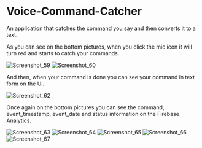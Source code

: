 # Voice-Command-Catcher
An application that catches the command you say and then converts it to a text.

As you can see on the bottom pictures, when you click the mic icon it will turn red and starts to catch your commands.

![Screenshot_59](https://user-images.githubusercontent.com/77858947/196787298-3c8c383f-6d23-4fe3-a72a-e223a26093f8.png) ![Screenshot_60](https://user-images.githubusercontent.com/77858947/196787338-8e5d11e4-cb85-4efa-b739-de37801af57b.png) 

And then, when your command is done you can see your command in text form on the UI.

![Screenshot_62](https://user-images.githubusercontent.com/77858947/196787359-78b78309-bcbb-4086-946b-059fa85da36d.png)


Once again on the bottom pictures you can see the command, event_timestamp, event_date and status information on the Firebase Analytics.

![Screenshot_63](https://user-images.githubusercontent.com/77858947/196788421-7f8fc601-6463-4d58-b288-060cf5f03d99.png) ![Screenshot_64](https://user-images.githubusercontent.com/77858947/196788442-57220f1c-4e05-4e3b-a2ca-2812030b7cf0.png) ![Screenshot_65](https://user-images.githubusercontent.com/77858947/196788469-1f5b3161-96bd-40ca-b009-ee56185826f3.png) ![Screenshot_66](https://user-images.githubusercontent.com/77858947/196788494-587b6cc7-abb6-469b-9eb9-350eae8ee69e.png) ![Screenshot_67](https://user-images.githubusercontent.com/77858947/196788521-09bd5017-1093-413c-8404-1320559e87c0.png)
